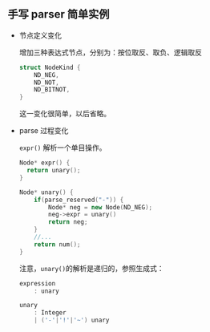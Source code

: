 ## 手写 parser 简单实例

* 节点定义变化

    增加三种表达式节点，分别为：按位取反、取负、逻辑取反

    ```c++
    struct NodeKind {
        ND_NEG,
        ND_NOT,
        ND_BITNOT,
    }
    ```

    这一变化很简单，以后省略。

* parse 过程变化

  `expr()` 解析一个单目操作。

  ```c++
  Node* expr() {
  	return unary();
  }
  
  Node* unary() {
      if(parse_reserved("-")) {
          Node* neg = new Node(ND_NEG);
          neg->expr = unary()
          return neg;
      }
      //...
      return num();
  }
  ```

  注意，`unary()`的解析是递归的，参照生成式：
  
  ```c++
  expression
      : unary
  
  unary
      : Integer
      | ('-'|'!'|'~') unary
  ```
  
  